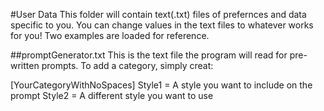 #User Data This folder will contain text(.txt) files of prefernces and data specific to you. You can change values in the text files to whatever works for you! Two examples are loaded for reference.

##promptGenerator.txt This is the text file the program will read for pre-written prompts. To add a category, simply creat:

[YourCategoryWithNoSpaces] Style1 = A style you want to include on the prompt Style2 = A different style you want to use
